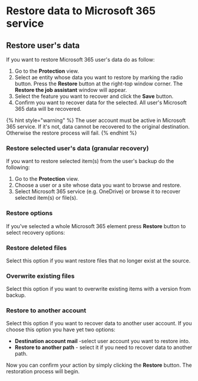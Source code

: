 # Restore data to Microsoft 365 service

## Restore user's data

If you want to restore Microsoft 365 user's data do as follow:

1. Go to the **Protection** view.
2. Select ae entity whose data you want to restore by marking the radio button. Press the **Restore** button at the right-top window corner. The **Restore the job assistant** window will appear.
3. Select the feature you want to recover and click the **Save** button.
4. Confirm you want to recover data for the selected. All user's Microsoft 365 data will be recovered.

{% hint style="warning" %}
The user account must be active in Microsoft 365 service. If it's not, data cannot be recovered to the original destination. Otherwise the restore process will fail.
{% endhint %}

### Restore selected user's data \(granular recovery\)

If you  want to restore selected item\(s\) from the user's backup do the following:

1. Go to the **Protection** view.
2. Choose a user or a site whose data you want to browse and restore.
3. Select Microsoft 365 service \(e.g. OneDrive\) or browse it to recover selected item\(s\) or file\(s\).  

### Restore options

If you've selected a whole Microsoft 365 element press **Restore** button to select recovery options: 

### Restore deleted files

Select this option if you want restore files that no longer exist at the source. 

### Overwrite existing files

Select this option if you want to overwrite existing items with a version from backup.

### Restore to another account

Select this option if you want to recover data to another user account.  If you choose this option you have yet two options:

* **Destination account mail** -select user account you want to restore into.
* **Restore to another path** - select it if you need to recover data to another path.

Now you can confirm your action by simply clicking the **Restore** button. The restoration process will begin.      

